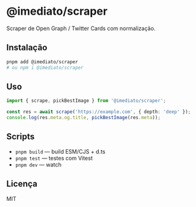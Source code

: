 # @imediato/scraper

Scraper de Open Graph / Twitter Cards com normalização.

## Instalação
```bash
pnpm add @imediato/scraper
# ou npm i @imediato/scraper
```

## Uso
```ts
import { scrape, pickBestImage } from '@imediato/scraper';

const res = await scrape('https://example.com', { depth: 'deep' });
console.log(res.meta.og.title, pickBestImage(res.meta));
```

## Scripts
- `pnpm build` — build ESM/CJS + d.ts
- `pnpm test` — testes com Vitest
- `pnpm dev` — watch

## Licença
MIT
